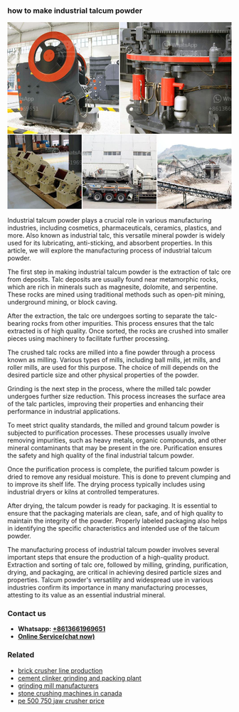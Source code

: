<h3>how to make industrial talcum powder</h3><img src='1706766781.jpg' alt=''><p>Industrial talcum powder plays a crucial role in various manufacturing industries, including cosmetics, pharmaceuticals, ceramics, plastics, and more. Also known as industrial talc, this versatile mineral powder is widely used for its lubricating, anti-sticking, and absorbent properties. In this article, we will explore the manufacturing process of industrial talcum powder.</p><p>The first step in making industrial talcum powder is the extraction of talc ore from deposits. Talc deposits are usually found near metamorphic rocks, which are rich in minerals such as magnesite, dolomite, and serpentine. These rocks are mined using traditional methods such as open-pit mining, underground mining, or block caving.</p><p>After the extraction, the talc ore undergoes sorting to separate the talc-bearing rocks from other impurities. This process ensures that the talc extracted is of high quality. Once sorted, the rocks are crushed into smaller pieces using machinery to facilitate further processing.</p><p>The crushed talc rocks are milled into a fine powder through a process known as milling. Various types of mills, including ball mills, jet mills, and roller mills, are used for this purpose. The choice of mill depends on the desired particle size and other physical properties of the powder.</p><p>Grinding is the next step in the process, where the milled talc powder undergoes further size reduction. This process increases the surface area of the talc particles, improving their properties and enhancing their performance in industrial applications.</p><p>To meet strict quality standards, the milled and ground talcum powder is subjected to purification processes. These processes usually involve removing impurities, such as heavy metals, organic compounds, and other mineral contaminants that may be present in the ore. Purification ensures the safety and high quality of the final industrial talcum powder.</p><p>Once the purification process is complete, the purified talcum powder is dried to remove any residual moisture. This is done to prevent clumping and to improve its shelf life. The drying process typically includes using industrial dryers or kilns at controlled temperatures.</p><p>After drying, the talcum powder is ready for packaging. It is essential to ensure that the packaging materials are clean, safe, and of high quality to maintain the integrity of the powder. Properly labeled packaging also helps in identifying the specific characteristics and intended use of the talcum powder.</p><p>The manufacturing process of industrial talcum powder involves several important steps that ensure the production of a high-quality product. Extraction and sorting of talc ore, followed by milling, grinding, purification, drying, and packaging, are critical in achieving desired particle sizes and properties. Talcum powder's versatility and widespread use in various industries confirm its importance in many manufacturing processes, attesting to its value as an essential industrial mineral.</p><h3>Contact us</h3><ul><li><strong>Whatsapp:&nbsp;<a href="https://wa.me/8613661969651">+8613661969651</a></strong></li><li><a href="https://swt.shibang-china.com/?git&amp;zhl&amp;how to make industrial talcum powder"><strong>Online Service(chat now)</strong></a></li></ul><h3>Related</h3><ul><li><a href='brick crusher line production.md'>brick crusher line production</a></li><li><a href='cement clinker grinding and packing plant.md'>cement clinker grinding and packing plant</a></li><li><a href='grinding mill manufacturers.md'>grinding mill manufacturers</a></li><li><a href='stone crushing machines in canada.md'>stone crushing machines in canada</a></li><li><a href='pe 500 750 jaw crusher price.md'>pe 500 750 jaw crusher price</a></li></ul>